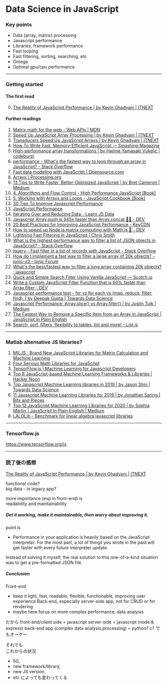 # Data Science in JavaScript

### Key points

- Data (array, matrix) processing  
- Javascript performance  
- Libraries, framework performance
- Fast looping  
- Fast filtering, sorting, searching, etc  
- Omega  
- Optimal gpu/cpu performance

---

### Getting started

#### The first read

0. [The Reality of JavaScript Performance \| by Kevin Ghadyani | ITNEXT](https://itnext.io/the-reality-of-javascript-performance-4ec9747882d3)

#### Further readings

1. [Matrix math for the web - Web APIs \| MDN](https://developer.mozilla.org/en-US/docs/Web/API/WebGL_API/Matrix_math_for_the_web)
2. [Speed Up JavaScript Array Processing \| by Kevin Ghadyani | ITNEXT](https://itnext.io/speed-up-javascript-array-processing-8d601c57bb0d)
3. [Transducers Speed Up JavaScript Arrays \| by Kevin Ghadyani | ITNEXT](https://itnext.io/using-transducers-to-speed-up-javascript-arrays-92677d000096)
4. [How To Write Fast, Memory-Efficient JavaScript — Smashing Magazine](https://www.smashingmagazine.com/2012/11/writing-fast-memory-efficient-javascript/)
5. [High-performance array transformations \| by Hajime Yamasaki Vukelic | codeburst](https://codeburst.io/high-performance-array-transformations-68aae138a5f2)
6. [performance - What's the fastest way to loop through an array in JavaScript? - Stack Overflow](https://stackoverflow.com/questions/5349425/whats-the-fastest-way-to-loop-through-an-array-in-javascript)
7. [Fast data modeling with JavaScript \| Opensource.com](https://opensource.com/article/20/5/data-modeling-javascript)
8. [Arrays \ Processing.org](https://processing.org/tutorials/arrays/)
9. [13 Tips to Write Faster, Better-Optimized JavaScript \| by Bret Cameron | Medium](https://medium.com/@bretcameron/13-tips-to-write-faster-better-optimized-javascript-dc1f9ab063d8)
10. [4. Algorithms and Flow Control - High Performance JavaScript [Book]](https://www.oreilly.com/library/view/high-performance-javascript/9781449382308/ch04.html)
11. [5. Working with Arrays and Loops - JavaScript Cookbook [Book]](https://www.oreilly.com/library/view/javascript-cookbook/9781449390211/ch05.html)
12. [30 Tips To Improve Javascript Performance](https://www.monitis.com/blog/30-tips-to-improve-javascript-performance/)
13. [JavaScript Performance](https://www.w3schools.com/js/js_performance.asp)
14. [Iterating Over and Reducing Data - Learn JS Data](http://learnjsdata.com/iterate_data.html)
15. [Javascript Array.push is 945x faster than Array.concat 🤯🤔 - DEV](https://dev.to/uilicious/javascript-array-push-is-945x-faster-than-array-concat-1oki)
16. [20 Best Practices for Improving JavaScript Performance - KeyCDN](https://www.keycdn.com/blog/javascript-performance)
17. [How to speed up Node.js matrix computing with Math.js 🌠 - DEV](https://dev.to/hoshiwarpsjs/how-to-speed-up-nodejs-matrix-computing-with-mathjs--3o68)
18. [Lightning Fast Filtering in JavaScript \| Chris Smith](https://chrissmith.xyz/lightning-fast-filtering-in-javascript/)
19. [What is the highest performance way to filter a list of JSON objects in JavaScript? - Stack Overflow](https://stackoverflow.com/questions/13565751/what-is-the-highest-performance-way-to-filter-a-list-of-json-objects-in-javascri)
20. [jquery - Fast filter in a list of records with JavaScript - Stack Overflow](https://stackoverflow.com/questions/28876947/fast-filter-in-a-list-of-records-with-javascript/28887606)
21. [How do I implement a fast way to filter a large array of 20k objects? - ionic-v3 - Ionic Forum](https://forum.ionicframework.com/t/how-do-i-implement-a-fast-way-to-filter-a-large-array-of-20k-objects/120285)
22. [What's the best/fastest way to filter a long array containing 20k objects? : javascript](https://www.reddit.com/r/javascript/comments/7uqxrv/whats_the_bestfastest_way_to_filter_a_long_array/)
23. [Quick and Simple Search Filter Using Vanilla JavaScript ― Scotch.io](https://scotch.io/tutorials/quick-and-simple-search-filter-using-vanilla-javascript)
24. [Write a Custom JavaScript Filter Function that is 60% faster than Array.filter - DEV](https://dev.to/functional_js/write-a-custom-javascript-filter-function-that-is-60-faster-than-array-filter-4b66)
25. [Javascript performance test - for vs for each vs (map, reduce, filter, find). \| by Deepak Gupta | Towards Data Science](https://towardsdatascience.com/javascript-performance-test-for-vs-for-each-vs-map-reduce-filter-find-32c1113f19d7)
26. [Javascript Performance: Array.slice() vs Array.filter() \| by Justin Tulk | Medium](https://medium.com/@justintulk/javascript-performance-array-slice-vs-array-filter-4573d726aacb)
27. [The Fastest Way to Remove a Specific Item from an Array in JavaScript \| JavaScript In Plain English](https://medium.com/javascript-in-plain-english/how-to-remove-a-specific-item-from-an-array-in-javascript-a49b108404c)
28. [Search, sort, filters, flexibility to tables, list and more! - List.js](https://listjs.com/)

---

### Matlab alternative JS libraries?

1. [MILJS : Brand New JavaScript Libraries for Matrix Calculation and Machine Learning](https://www.researchgate.net/publication/272752232_MILJS_Brand_New_JavaScript_Libraries_for_Matrix_Calculation_and_Machine_Learning)
2. [Four Serious Math Libraries for JavaScript](https://smartbear.com/blog/test-and-monitor/four-serious-math-libraries-for-javascript/)
3. [TensorFlow.js \| Machine Learning for Javascript Developers](https://www.tensorflow.org/js)
4. [Top 8 JavaScript-based Machine Learning Frameworks & Libraries \| Hacker Noon](https://hackernoon.com/top-javascript-based-machine-learning-frameworks-and-libraries-lz92j32w4)
5. [Top Javascript Machine Learning libraries in 2019 \| by Jason Shin | Towards Data Science](https://towardsdatascience.com/top-javascript-machine-learning-libraries-in-2019-cb63b95bdd10)
6. [11 Javascript Machine Learning Libraries for 2019 \| by Jonathan Saring | Bits and Pieces](https://blog.bitsrc.io/11-javascript-machine-learning-libraries-to-use-in-your-app-c49772cca46c)
7. [Top 12 JavaScript Machine Learning Libraries for 2020 \| by Sophia Martin | JavaScript In Plain English | Medium](https://medium.com/javascript-in-plain-english/top-12-javascript-machine-learning-libraries-for-2020-8bec30ecfa58)
8. [LALOLib - Benchmark for linear algebra javascript libraries](https://mlweb.loria.fr/benchmark/index.html)

---

### Tensorflow.js

https://www.tensorflow.org/js

---

### 読了後の感想

[The Reality of JavaScript Performance \| by Kevin Ghadyani | ITNEXT](https://itnext.io/the-reality-of-javascript-performance-4ec9747882d3)

functional code?  
big data - in legacy app?  

more importance (esp in front-end) is  
readability and maintainability  

##### Get it working, make it maintainable, then worry about improving it.

point is
- Performance in your application is heavily based on the JavaScript interpreter. For the most part, a lot of things you wrote in the past will get faster with every future interpreter update.

Instead of solving it myself, the real solution to this one-of-a-kind situation was to get a pre-formatted JSON file.

##### Conclusion

Front-end
- keep it light, fast, readable, flexible, functionable, improving user experience
Back-end, especially server-side app, not for CRUD or for rendering
- maybe here focus on more complex performance, data analysis

だから
front-end/client side = javascript
server-side = javascript (node & express)
back-end app (complex data analysis,processing) = python? c?
でもオーケー

それでも  
これからの状況  
- 5G, 
- new framework/library, 
- new JS version, 
- etc
によっても変わってくる
